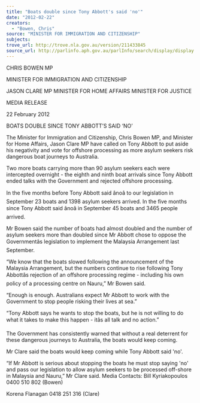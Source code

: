 ```yaml
---
title: "Boats double since Tony Abbott's said 'no'"
date: "2012-02-22"
creators:
  - "Bowen, Chris"
source: "MINISTER FOR IMMIGRATION AND CITIZENSHIP"
subjects:
trove_url: http://trove.nla.gov.au/version/211433845
source_url: http://parlinfo.aph.gov.au/parlInfo/search/display/display.w3p;query=Id%3A%22media/pressrel/1439012%22
---
```


 CHRIS BOWEN MP 

 MINISTER FOR IMMIGRATION AND CITIZENSHIP   

 JASON CLARE MP  MINISTER FOR HOME AFFAIRS  MINISTER FOR JUSTICE   

 MEDIA RELEASE 

 22 February 2012 

 BOATS DOUBLE SINCE TONY ABBOTT’S SAID ‘NO’   

 The Minister for Immigration and Citizenship, Chris Bowen MP, and Minister for Home Affairs,  Jason Clare MP have called on Tony Abbott to put aside his negativity and vote for offshore  processing as more asylum seekers risk dangerous boat journeys to Australia.   

 Two more boats carrying more than 90 asylum seekers each were intercepted overnight - the  eighth and ninth boat arrivals since Tony Abbott ended talks with the Government and rejected  offshore processing.   

 In the five months before Tony Abbott said ânoâ to our legislation in September 23 boats and  1398 asylum seekers arrived. In the five months since Tony Abbott said ânoâ in September 45  boats and 3465 people arrived.   

 Mr Bowen said the number of boats had almost doubled and the number of asylum seekers more  than doubled since Mr Abbott chose to oppose the Governmentâs legislation to implement the  Malaysia Arrangement last September.   

 “We know that the boats slowed following the announcement of the Malaysia Arrangement, but  the numbers continue to rise following Tony Abbottâs rejection of an offshore processing regime -  including his own policy of a processing centre on Nauru,” Mr Bowen said.   

 “Enough is enough. Australians expect Mr Abbott to work with the Government to stop people  risking their lives at sea.”   

 “Tony Abbott says he wants to stop the boats, but he is not willing to do what it takes to make  this happen - itâs all talk and no action.”   

 The Government has consistently warned that without a real deterrent for these dangerous  journeys to Australia, the boats would keep coming.   

 Mr Clare said the boats would keep coming while Tony Abbott said 'no'.   

 “If Mr Abbott is serious about stopping the boats he must stop saying 'no' and pass our  legislation to allow asylum seekers to be processed off-shore in Malaysia and Nauru,” Mr Clare  said.  Media Contacts: Bill Kyriakopoulos 0400 510 802 (Bowen) 

 Korena Flanagan 0418 251 316 (Clare) 

 

